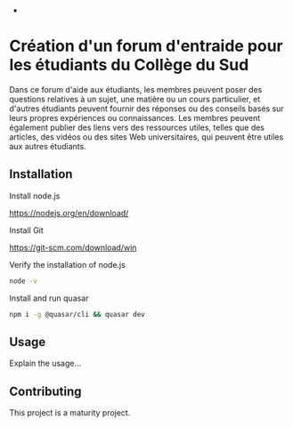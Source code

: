 +
# Création d'un forum d'entraide pour les étudiants du Collège du Sud


Dans ce forum d'aide aux étudiants, les membres peuvent poser des questions relatives à un sujet, une matière ou un cours particulier, et d'autres étudiants peuvent fournir des réponses ou des conseils basés sur leurs propres expériences ou connaissances. Les membres peuvent également publier des liens vers des ressources utiles, telles que des articles, des vidéos ou des sites Web universitaires, qui peuvent être utiles aux autres étudiants.

## Installation
Install node.js 

https://nodejs.org/en/download/



Install Git

https://git-scm.com/download/win

Verify the installation of node.js
```bash
node -v
```

Install and run quasar
```bash
npm i -g @quasar/cli && quasar dev
```

## Usage

Explain the usage...

## Contributing

This project is a maturity project.
